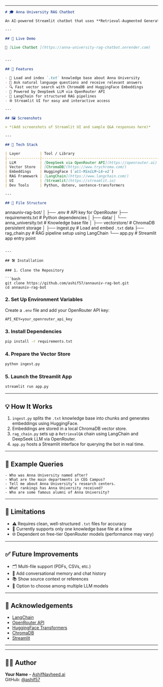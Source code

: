 
---

```markdown
# 🎓 Anna University RAG Chatbot

An AI-powered Streamlit chatbot that uses **Retrieval-Augmented Generation (RAG)** to answer questions about Anna University using a structured `.txt` knowledge base. Built with **LangChain**, **HuggingFace Embeddings**, **ChromaDB** for vector retrieval, and the **OpenRouter API (DeepSeek model)** for contextual, high-quality responses.

---

## 🚀 Live Demo

🔗 [Live Chatbot ](https://anna-university-rag-chatbot.onrender.com)  


---

## 🧠 Features

- 📖 Load and index `.txt` knowledge base about Anna University
- 💬 Ask natural language questions and receive relevant answers
- 🔍 Fast vector search with ChromaDB and HuggingFace Embeddings
- 🤖 Powered by DeepSeek LLM via OpenRouter API
- 🔗 LangChain for structured RAG pipelines
- 🌐 Streamlit UI for easy and interactive access

---

## 🖼️ Screenshots

> *(Add screenshots of Streamlit UI and sample Q&A responses here)*

---

## 🧱 Tech Stack

| Layer         | Tool / Library                                         |
|---------------|--------------------------------------------------------|
| LLM           | [DeepSeek via OpenRouter API](https://openrouter.ai)  |
| Vector Store  | [ChromaDB](https://www.trychroma.com/)                |
| Embeddings    | HuggingFace (`all-MiniLM-L6-v2`)                      |
| RAG Framework | [LangChain](https://www.langchain.com/)               |
| UI            | [Streamlit](https://streamlit.io)                     |
| Dev Tools     | Python, dotenv, sentence-transformers                 |

---

## 📂 File Structure

```
annauniv-rag-bot/
│
├── .env                         # API key for OpenRouter
├── requirements.txt             # Python dependencies
│
├── data/
│   └── anna_university.txt      # Knowledge base file
│
├── vectorstore/                 # ChromaDB persistent storage
│
├── ingest.py                    # Load and embed `.txt` data
├── rag_chain.py                 # RAG pipeline setup using LangChain
└── app.py                       # Streamlit app entry point
```

---

## 🛠️ Installation

### 1. Clone the Repository

```bash
git clone https://github.com/ashif57/annauniv-rag-bot.git
cd annauniv-rag-bot
```

### 2. Set Up Environment Variables

Create a `.env` file and add your OpenRouter API key:

```env
API_KEY=your_openrouter_api_key
```

### 3. Install Dependencies

```bash
pip install -r requirements.txt
```

### 4. Prepare the Vector Store

```bash
python ingest.py
```

### 5. Launch the Streamlit App

```bash
streamlit run app.py
```

---

## 💡 How It Works

1. `ingest.py` splits the `.txt` knowledge base into chunks and generates embeddings using HuggingFace.
2. Embeddings are stored in a local ChromaDB vector store.
3. `rag_chain.py` sets up a `RetrievalQA` chain using LangChain and DeepSeek LLM via OpenRouter.
4. `app.py` hosts a Streamlit interface for querying the bot in real time.

---

## 🧪 Example Queries

```text
- Who was Anna University named after?
- What are the main departments in CEG Campus?
- Tell me about Anna University’s research centers.
- What rankings has Anna University received?
- Who are some famous alumni of Anna University?
```

---

## 📌 Limitations

- ⚠️ Requires clean, well-structured `.txt` files for accuracy
- 📄 Currently supports only one knowledge base file at a time
- 🌐 Dependent on free-tier OpenRouter models (performance may vary)

---

## ✅ Future Improvements

- 🗂️ Multi-file support (PDFs, CSVs, etc.)
- 🧠 Add conversational memory and chat history
- 📚 Show source context or references
- 🔄 Option to choose among multiple LLM models

---

## 🙏 Acknowledgements

- [LangChain](https://github.com/langchain-ai/langchain)
- [OpenRouter API](https://openrouter.ai/)
- [HuggingFace Transformers](https://huggingface.co/)
- [ChromaDB](https://www.trychroma.com/)
- [Streamlit](https://streamlit.io)

---


---

## 👨‍💻 Author

**Your Name** – [AshifNavheed.ai](https://your-portfolio.com)  
GitHub: [@ashif57](https://github.com/ashif57)

```

